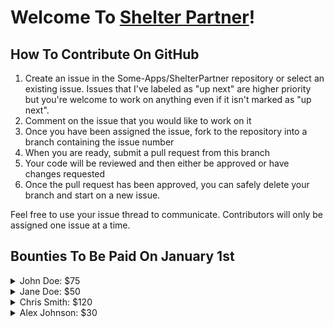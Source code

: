 # Welcome To [Shelter Partner](https://shelterpartner.org)!

## How To Contribute On GitHub
1. Create an issue in the Some-Apps/ShelterPartner repository or select an existing issue. Issues that I've labeled as "up next" are higher priority but you're welcome to work on anything even if it isn't marked as "up next".
2. Comment on the issue that you would like to work on it
3. Once you have been assigned the issue, fork to the repository into a branch containing the issue number
4. When you are ready, submit a pull request from this branch
5. Your code will be reviewed and then either be approved or have changes requested
6. Once the pull request has been approved, you can safely delete your branch and start on a new issue.

Feel free to use your issue thread to communicate. Contributors will only be assigned one issue at a time.


## Bounties To Be Paid On January 1st

<details>
  <summary>John Doe: $75</summary>

  - Issue #1: Fixed bug in payment processing ($25)  
  - Issue #2: Updated documentation ($20)  
  - Issue #3: Improved testing scripts ($30)  

</details>

<details>
  <summary>Jane Doe: $50</summary>

  - Issue #1: Designed new UI mockup ($20)  
  - Issue #2: Enhanced website accessibility ($30)  

</details>

<details>
  <summary>Chris Smith: $120</summary>

  - Issue #3: Developed new analytics feature ($60)  
  - Issue #4: Optimized database queries ($40)  
  - Issue #5: Refactored API endpoints ($20)  

</details>

<details>
  <summary>Alex Johnson: $30</summary>

  - Issue #6: Fixed typos in documentation ($10)  
  - Issue #7: Updated deployment pipeline ($20)  


